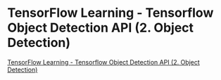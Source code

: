 # TensorFlow Learning - Tensorflow Object Detection API (2. Object Detection)
[TensorFlow Learning - Tensorflow Object Detection API (2. Object Detection)](https://aiwithcloud.com/2022/09/16/tensorflow_learning___tensorflow_object_detection_api_2-_object_detection/)